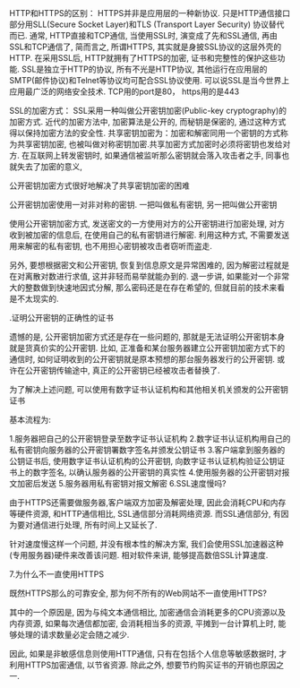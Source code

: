 HTTP和HTTPS的区别：
HTTPS并非是应用层的一种新协议. 只是HTTP通信接口部分用SLL(Secure Socket Layer)和TLS (Transport Layer Security) 协议替代而已.
通常, HTTP直接和TCP通信, 当使用SSL时, 演变成了先和SSL通信, 再由SSL和TCP通信了, 简而言之, 所谓HTTPS, 其实就是身披SSL协议的这层外壳的HTTP.
在采用SSL后, HTTP就拥有了HTTPS的加密, 证书和完整性的保护这些功能.
SSL是独立于HTTP的协议, 所有不光是HTTP协议, 其他运行在应用层的SMTP(邮件协议)和Telnet等协议均可配合SSL协议使用. 可以说SSL是当今世界上应用最广泛的网络安全技术.
TCP用的port是80， https用的是443

SSL的加密方式：
SSL采用一种叫做公开密钥加密(Public-key cryptography)的加密方式.
近代的加密方法中, 加密算法是公开的, 而秘钥是保密的, 通过这种方式得以保持加密方法的安全性.
共享密钥加密为：加密和解密同用一个密钥的方式称为共享密钥加密, 也被叫做对称密钥加密.共享加密方式加密时必须将密钥也发给对方. 在互联网上转发密钥时, 如果通信被监听那么密钥就会落入攻击者之手, 同事也就失去了加密的意义,

公开密钥加密方式很好地解决了共享密钥加密的困难

公开密钥加密使用一对非对称的密钥. 一把叫做私有密钥, 另一把叫做公开密钥

使用公开密钥加密方式, 发送密文的一方使用对方的公开密钥进行加密处理, 对方收到被加密的信息后, 在使用自己的私有密钥进行解密. 利用这种方式, 不需要发送用来解密的私有密钥, 也不用担心密钥被攻击者窃听而盗走.

另外, 要想根据密文和公开密钥, 恢复到信息原文是异常困难的, 因为解密过程就是在对离散对数进行求值, 这并非轻而易举就能办到的. 退一步讲, 如果能对一个非常大的整数做到快速地因式分解, 那么密码还是在存在希望的, 但就目前的技术来看是不太现实的.


.证明公开密钥的正确性的证书

遗憾的是, 公开密钥加密方式还是存在一些问题的, 那就是无法证明公开密钥本身就是货真价实的公开密钥. 比如, 正准备和某台服务器建立公开密钥加密方式下的通信时, 如何证明收到的公开密钥就是原本预想的那台服务器发行的公开密钥. 或许在公开密钥传输途中, 真正的公开密钥已经被攻击者替换了.

为了解决上述问题, 可以使用有数字证书认证机构和其他相关机关颁发的公开密钥证书

基本流程为:

1.服务器把自己的公开密钥登录至数字证书认证机构
2.数字证书认证机构用自己的私有密钥向服务器的公开密钥署数字签名并颁发公钥证书
3.客户端拿到服务器的公钥证书后, 使用数字证书认证机构的公开密钥, 向数字证书认证机构验证公钥证书上的数字签名, 以确认服务器的公开密钥的真实性
4.使用服务器的公开密钥对报文加密后发送
5.服务器用私有密钥对报文解密
6.SSL速度慢吗?

由于HTTPS还需要做服务器,客户端双方加密及解密处理, 因此会消耗CPU和内存等硬件资源, 和HTTP通信相比, SSL通信部分消耗网络资源. 而SSL通信部分, 有因为要对通信进行处理, 所有时间上又延长了.

针对速度慢这样一个问题, 并没有根本性的解决方案, 我们会使用SSL加速器这种(专用服务器)硬件来改善该问题. 相对软件来讲, 能够提高数倍SSL计算速度.

7.为什么不一直使用HTTPS

既然HTTPS那么的可靠安全, 那为何不所有的Web网站不一直使用HTTPS?

其中的一个原因是, 因为与纯文本通信相比, 加密通信会消耗更多的CPU资源以及内存资源, 如果每次通信都加密, 会消耗相当多的资源, 平摊到一台计算机上时, 能够处理的请求数量必定会随之减少.

因此, 如果是非敏感信息则使用HTTP通信, 只有在包括个人信息等敏感数据时, 才利用HTTPS加密通信, 以节省资源. 除此之外, 想要节约购买证书的开销也原因之一.
